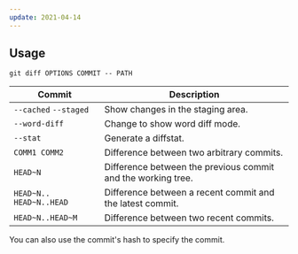 ```yaml
---
update: 2021-04-14
---
```


## Usage

```shell
git diff OPTIONS COMMIT -- PATH
```

| Commit | Description |
| --- | --- |
| `--cached` `--staged` | Show changes in the staging area. |
| `--word-diff` | Change to show word diff mode. |
| `--stat` | Generate a diffstat. |
| `COMM1 COMM2` | Difference between two arbitrary commits. |
| `HEAD~N` | Difference between the previous commit and the working tree. |
| `HEAD~N..` `HEAD~N..HEAD` | Difference between a recent commit and the latest commit. |
| `HEAD~N..HEAD~M` | Difference between two recent commits. |

You can also use the commit's hash to specify the commit.
